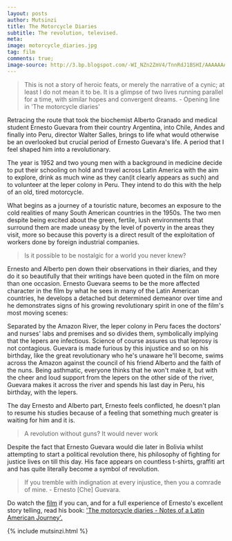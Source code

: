 ```yaml
---
layout: posts
author: Mutsinzi
title: The Motorcycle Diaries
subtitle: The revolution, televised.
meta:
image: motorcycle_diaries.jpg
tag: film
comments: true;
image-source: http://3.bp.blogspot.com/-WI_NZn2ZmV4/TnnRdJ1BSHI/AAAAAAAAAHY/LP2zQm8zpG0/s1600/motorcycle_diaries+b.jpg
---
```


> This is not a story of heroic feats, or merely the narrative of a cynic; at least I do not mean it to be. It is a glimpse of two lives running parallel for a time, with similar hopes and convergent dreams. - Opening line in 'The motorcycle diaries'


Retracing the route that took the biochemist Alberto Granado and medical student Ernesto Guevara from their country Argentina, into Chile, Andes and finally into Peru, director Walter Salles, brings to life what would otherwise be an overlooked but crucial period of Ernesto Guevara's life. A period that I feel shaped him into a revolutionary.

The year is 1952 and two young men with a background in medicine decide to put their schooling on hold and travel across Latin America with the aim to explore, drink as much wine as they can(it clearly appears as such) and to volunteer at the leper colony in Peru. They intend to do this with the help of an old, tired motorcycle.

What begins as a journey of a touristic nature, becomes an exposure to the cold realities of many South American countries in the 1950s. The two men despite being excited about the green, fertile, lush environments that surround them are made uneasy by the level of poverty in the areas they visit, more so because this poverty is a direct result of the exploitation of workers done by foreign industrial companies.

> Is it possible to be nostalgic for a world you never knew?

Ernesto and Alberto pen down their observations in their diaries, and they do it so beautifully that their writings have been quoted in the film on more than one occasion. Ernesto Guevara seems to be the more affected character in the film by what he sees in many of the Latin American countries, he develops a detached but determined demeanor over time and he demonstrates signs of his growing revolutionary spirit in one of the film's most moving scenes:

Separated by the Amazon River, the leper colony in Peru faces the doctors' and nurses' labs and premises and so divides them, symbolically implying that the lepers are infectious. Science of course assures us that leprosy is not contagious. Guevara is made furious by this injustice and so on his birthday, like the great revolutionary who he's unaware he'll become, swims across the Amazon against the council of his friend Alberto and the faith of the nuns. Being asthmatic, everyone thinks that he won't make it, but with the cheer and loud support from the lepers on the other side of the river, Guevara makes it across the river and spends his last day in Peru, his birthday, with the lepers.

The day Ernesto and Alberto part, Ernesto feels conflicted, he doesn't plan to resume his studies because of a feeling that something much greater is waiting for him and it is.

> A revolution without guns? It would never work

Despite the fact that Ernesto Guevara would die later in Bolivia whilst attempting to start a political revolution there, his philosophy of fighting for justice lives on till this day. His face appears on countless t-shirts, graffiti art and has quite literally become a symbol of revolution.

> If you tremble with indignation at every injustice, then you a comrade of mine. - Ernesto [Che] Guevara.

Do watch the <a  href="https://www.amazon.com/gp/product/B005KGPO7I/ref=as_li_tl?ie=UTF8&camp=1789&creative=9325&creativeASIN=B005KGPO7I&linkCode=as2&tag=mellowviews-20&linkId=04599d1a28812a5dfa73d6d24ff6ba10" target="_blank">film</a> if you can, and for a full experience of Ernesto's excellent story telling, read his book: <a  href="https://www.amazon.com/gp/product/1876175702/ref=as_li_tl?ie=UTF8&camp=1789&creative=9325&creativeASIN=1876175702&linkCode=as2&tag=mellowviews-20&linkId=8a95f3b80c0d2bf77e79f75be7080d52" target="_blank">'The motorcycle diaries - Notes of a Latin American Journey'.</a>

{% include mutsinzi.html %}
